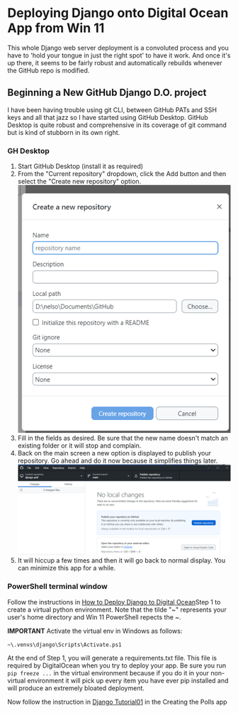# Deploying Django onto Digital Ocean App from Win 11

This whole Django web server deployment is a convoluted process and you have to 'hold your tongue in just the right spot' to have it work. And once it's up there, it seems to be fairly robust and automatically rebuilds whenever the GitHub repo is modified.

## Beginning a New GitHub Django D.O. project
I have been having trouble using git CLI, between GitHub PATs and SSH keys and all that jazz so I have started using GitHub Desktop. GitHub Desktop is quite robust and comprehensive in its coverage of git command but is kind of stubborn in its own right. 

### GH Desktop
1.  Start GitHub Desktop (install it as required)
1.  From the "Current repository" dropdown, click the Add button and then select the "Create new repository" option.
![Create New Repository](img/CreateNewRepository.png)
1.  Fill in the fields as desired. Be sure that the new name doesn't match an existing folder or it will stop and complain.
1.  Back on the main screen a new option is displayed to publish your repository. Go ahead and do it now because it simplifies things later.
![Main Screen Publish](img/ghDesktopPublishRepository.png)
1.  It will hiccup a few times and then it will go back to normal display. You can minimize this app for a while.

### PowerShell terminal window
Follow the instructions in [How to Deploy Django to Digital Ocean](https://www.digitalocean.com/community/tutorials/how-to-deploy-django-to-app-platform)Step 1 to create a virtual python environment. Note that the tilde "~" represents your user's home directory and Win 11 PowerShell repects the ~.

**IMPORTANT** Activate the virtual env in Windows as follows:

```
~\.venvs\django\Scripts\Activate.ps1
```

At the end of Step 1, you will generate a requirements.txt file. This file is required by DigitalOcean when you try to deploy your app. Be sure you run `pip freeze ...` in the virtual environment because if you do it in your non-virtual environment it will pick up every item you have ever pip installed and will produce an extremely bloated deployment.

Now follow the instruction in [Django Tutorial01](https://docs.djangoproject.com/en/5.1/intro/tutorial01/) in the Creating the Polls app
